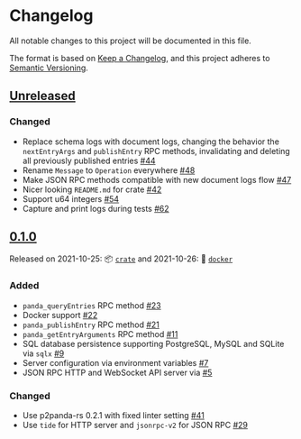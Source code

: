 # Changelog

All notable changes to this project will be documented in this file.

The format is based on [Keep a Changelog](https://keepachangelog.com/en/1.0.0/),
and this project adheres to [Semantic Versioning](https://semver.org/spec/v2.0.0.html).

## [Unreleased]

### Changed

-   Replace schema logs with document logs, changing the behavior the `nextEntryArgs` and `publishEntry` RPC methods, invalidating and deleting all previously published entries [#44](https://github.com/p2panda/aquadoggo/pull/44)
-   Rename `Message` to `Operation` everywhere [#48](https://github.com/p2panda/aquadoggo/pull/48)
-   Make JSON RPC methods compatible with new document logs flow [#47](https://github.com/p2panda/aquadoggo/pull/47)
-   Nicer looking `README.md` for crate [#42](https://github.com/p2panda/aquadoggo/42)
-   Support u64 integers [#54](https://github.com/p2panda/aquadoggo/pull/54)
-   Capture and print logs during tests [#62](https://github.com/p2panda/aquadoggo/pull/62)

## [0.1.0]

Released on 2021-10-25: :package: [`crate`](https://crates.io/crates/aquadoggo/0.1.0) and 2021-10-26: 🐳 [`docker`](https://hub.docker.com/layers/p2panda/aquadoggo/v0.1.0/images/sha256-be4ba99ce47517dc99e42feda70dd452356190b5f86fcffea44b1bce1d4d315e?context=explore)

### Added

-   `panda_queryEntries` RPC method [#23](https://github.com/p2panda/aquadoggo/pull/23)
-   Docker support [#22](https://github.com/p2panda/aquadoggo/pull/22)
-   `panda_publishEntry` RPC method [#21](https://github.com/p2panda/aquadoggo/pull/21)
-   `panda_getEntryArguments` RPC method [#11](https://github.com/p2panda/aquadoggo/pull/11)
-   SQL database persistence supporting PostgreSQL, MySQL and SQLite via `sqlx` [#9](https://github.com/p2panda/aquadoggo/pull/9)
-   Server configuration via environment variables [#7](https://github.com/p2panda/aquadoggo/pull/7)
-   JSON RPC HTTP and WebSocket API server via [#5](https://github.com/p2panda/aquadoggo/pull/5)

### Changed

-   Use p2panda-rs 0.2.1 with fixed linter setting [#41](https://github.com/p2panda/aquadoggo/41)
-   Use `tide` for HTTP server and `jsonrpc-v2` for JSON RPC [#29](https://github.com/p2panda/aquadoggo/29)

[unreleased]: https://github.com/p2panda/aquadoggo/compare/v0.1.0...HEAD
[0.1.0]: https://github.com/p2panda/aquadoggo/releases/tag/v0.1.0
